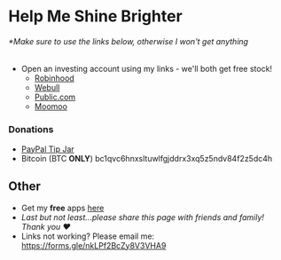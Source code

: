 # Help Me Shine Brighter
###### \*Make sure to use the links below, otherwise I won't get anything
- Open an investing account using my links - we'll both get free stock!
  - [Robinhood](https://join.robinhood.com/daniels20863)
  - [Webull](https://a.webull.com/8kstecCtaeVS4ZsVbz)
  - [Public.com](https://share.public.com/danielspringer)
  - [Moomoo](https://j.moomoo.com/00kcml)

### Donations
- [PayPal Tip Jar](https://www.paypal.com/paypalme/danielspringerpaypal)
- Bitcoin (BTC **ONLY**) bc1qvc6hnxsltuwlfgjddrx3xq5z5ndv84f2z5dc4h

## Other
- Get my **free** apps [here](https://apple.co/3uyCNct)
- _Last but not least...please share this page with friends and family! Thank you ❤️_
- Links not working? Please email me: https://forms.gle/nkLPf2BcZy8V3VHA9